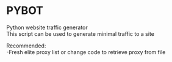 # PYBOT
Python website traffic generator<br>
This script can be used to generate minimal traffic to a site


Recommended:<br>
-Fresh elite proxy list or change code to retrieve proxy from file
